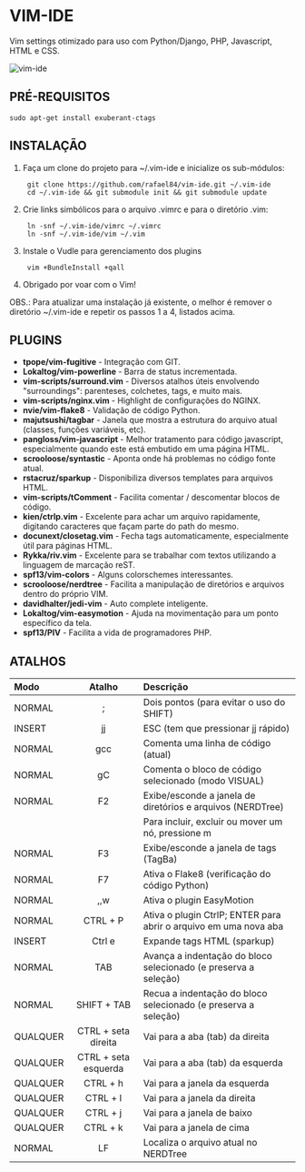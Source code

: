 # VIM-IDE #

Vim settings otimizado para uso com Python/Django, PHP, Javascript, HTML e CSS.

![vim-ide](https://github.com/rafael84/vim-ide/raw/master/img/overview.png)


## PRÉ-REQUISITOS ##

    sudo apt-get install exuberant-ctags


## INSTALAÇÃO ##
 
1. Faça um clone do projeto para ~/.vim-ide e inicialize os sub-módulos:
        
        git clone https://github.com/rafael84/vim-ide.git ~/.vim-ide
        cd ~/.vim-ide && git submodule init && git submodule update
        
2. Crie links simbólicos para o arquivo .vimrc e para o diretório .vim:

        ln -snf ~/.vim-ide/vimrc ~/.vimrc
        ln -snf ~/.vim-ide/vim ~/.vim

3. Instale o Vudle para gerenciamento dos plugins

        vim +BundleInstall +qall

4. Obrigado por voar com o Vim!


OBS.: Para atualizar uma instalação já existente, o melhor é remover o diretório ~/.vim-ide e 
repetir os passos 1 a 4, listados acima.


## PLUGINS ##

* **tpope/vim-fugitive** - Integração com GIT.
* **Lokaltog/vim-powerline** - Barra de status incrementada.
* **vim-scripts/surround.vim** - Diversos atalhos úteis envolvendo "surroundings": parenteses, colchetes, tags, e muito mais.
* **vim-scripts/nginx.vim** - Highlight de configurações do NGINX.
* **nvie/vim-flake8** - Validação de código Python.
* **majutsushi/tagbar** - Janela que mostra a estrutura do arquivo atual (classes, funções variáveis, etc). 
* **pangloss/vim-javascript** - Melhor tratamento para código javascript, especialmente quando este está embutido em uma página HTML.
* **scrooloose/syntastic** - Aponta onde há problemas no código fonte atual.
* **rstacruz/sparkup** - Disponibiliza diversos templates para arquivos HTML.
* **vim-scripts/tComment** - Facilita comentar / descomentar blocos de código.
* **kien/ctrlp.vim** - Excelente para achar um arquivo rapidamente, digitando caracteres que façam parte do path do mesmo.
* **docunext/closetag.vim** - Fecha tags automaticamente, especialmente útil para páginas HTML.
* **Rykka/riv.vim** - Excelente para se trabalhar com textos utilizando a linguagem de marcação reST.
* **spf13/vim-colors** - Alguns colorschemes interessantes.
* **scrooloose/nerdtree** - Facilita a manipulação de diretórios e arquivos dentro do próprio VIM.
* **davidhalter/jedi-vim** - Auto complete inteligente.
* **Lokaltog/vim-easymotion** - Ajuda na movimentação para um ponto específico da tela.
* **spf13/PIV** - Facilita a vida de programadores PHP.


## ATALHOS ##

Modo    | Atalho                | Descrição
:-------|:---------------------:|:------------------------------------------
NORMAL  | ;                     | Dois pontos (para evitar o uso do SHIFT)
INSERT  | jj                    | ESC (tem que pressionar jj rápido)
NORMAL  | gcc                   | Comenta uma linha de código (atual)
NORMAL  | gC                    | Comenta o bloco de código selecionado (modo VISUAL)
NORMAL  | F2                    | Exibe/esconde a janela de diretórios e arquivos (NERDTree)
        |                       | Para incluir, excluir ou mover um nó, pressione m
NORMAL  | F3                    | Exibe/esconde a janela de tags (TagBa)
NORMAL  | F7                    | Ativa o Flake8 (verificação do código Python)
NORMAL  | ,,w                   | Ativa o plugin EasyMotion
NORMAL  | CTRL + P              | Ativa o plugin CtrlP; ENTER para abrir o arquivo em uma nova aba
INSERT  | Ctrl e                | Expande tags HTML (sparkup)
NORMAL  | TAB                   | Avança a indentação do bloco selecionado (e preserva a seleção)
NORMAL  | SHIFT + TAB           | Recua a indentação do bloco selecionado (e preserva a seleção)
QUALQUER| CTRL + seta direita   | Vai para a aba (tab) da direita 
QUALQUER| CTRL + seta esquerda  | Vai para a aba (tab) da esquerda 
QUALQUER| CTRL + h              | Vai para a janela da esquerda
QUALQUER| CTRL + l              | Vai para a janela da direita
QUALQUER| CTRL + j              | Vai para a janela de baixo
QUALQUER| CTRL + k              | Vai para a janela de cima
NORMAL  | LF                    | Localiza o arquivo atual no NERDTree
